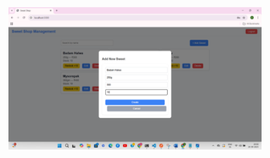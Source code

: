 ![Add New Sweet](https://github.com/Bhavana1109/2211CS010602/blob/f642ad7431444cb8f6e116fbe611c4d7174682d6/add-new-sweet.png)
